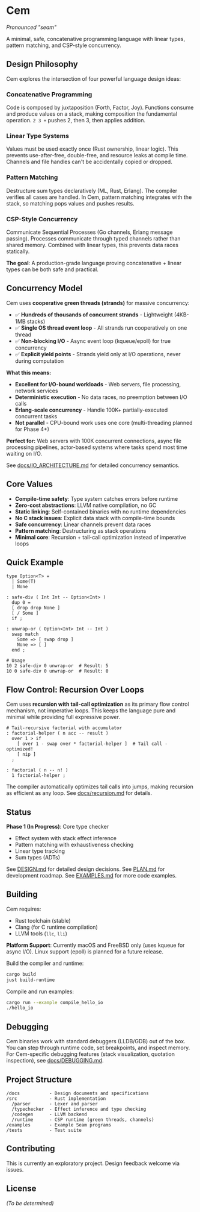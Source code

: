 # Cem

*Pronounced "seam"*

A minimal, safe, concatenative programming language with linear types, pattern
matching, and CSP-style concurrency.

## Design Philosophy

Cem explores the intersection of four powerful language design ideas:

### Concatenative Programming
Code is composed by juxtaposition (Forth, Factor, Joy). Functions consume and
produce values on a stack, making composition the fundamental operation. `2 3 +`
pushes 2, then 3, then applies addition.

### Linear Type Systems
Values must be used exactly once (Rust ownership, linear logic). This prevents
use-after-free, double-free, and resource leaks at compile time. Channels and
file handles can't be accidentally copied or dropped.

### Pattern Matching
Destructure sum types declaratively (ML, Rust, Erlang). The compiler verifies
all cases are handled. In Cem, pattern matching integrates with the stack, so
matching pops values and pushes results.

### CSP-Style Concurrency
Communicate Sequential Processes (Go channels, Erlang message passing).
Processes communicate through typed channels rather than shared memory. Combined
with linear types, this prevents data races statically.

**The goal**: A production-grade language proving concatenative + linear types
can be both safe and practical.

## Concurrency Model

Cem uses **cooperative green threads (strands)** for massive concurrency:

- ✅ **Hundreds of thousands of concurrent strands** - Lightweight (4KB-1MB stacks)
- ✅ **Single OS thread event loop** - All strands run cooperatively on one thread
- ✅ **Non-blocking I/O** - Async event loop (kqueue/epoll) for true concurrency
- ✅ **Explicit yield points** - Strands yield only at I/O operations, never during computation

**What this means:**
- **Excellent for I/O-bound workloads** - Web servers, file processing, network services
- **Deterministic execution** - No data races, no preemption between I/O calls
- **Erlang-scale concurrency** - Handle 100K+ partially-executed concurrent tasks
- **Not parallel** - CPU-bound work uses one core (multi-threading planned for Phase 4+)

**Perfect for:** Web servers with 100K concurrent connections, async file processing pipelines, actor-based systems where tasks spend most time waiting on I/O.

See [docs/IO_ARCHITECTURE.md](docs/IO_ARCHITECTURE.md) for detailed concurrency semantics.

## Core Values

- **Compile-time safety**: Type system catches errors before runtime
- **Zero-cost abstractions**: LLVM native compilation, no GC
- **Static linking**: Self-contained binaries with no runtime dependencies
- **No C stack issues**: Explicit data stack with compile-time bounds
- **Safe concurrency**: Linear channels prevent data races
- **Pattern matching**: Destructuring as stack operations
- **Minimal core**: Recursion + tail-call optimization instead of imperative loops

## Quick Example

```cem
type Option<T> =
  | Some(T)
  | None

: safe-div ( Int Int -- Option<Int> )
  dup 0 =
  [ drop drop None ]
  [ / Some ]
  if ;

: unwrap-or ( Option<Int> Int -- Int )
  swap match
    Some => [ swap drop ]
    None => [ ]
  end ;

# Usage
10 2 safe-div 0 unwrap-or  # Result: 5
10 0 safe-div 0 unwrap-or  # Result: 0
```

## Flow Control: Recursion Over Loops

Cem uses **recursion with tail-call optimization** as its primary flow control
mechanism, not imperative loops. This keeps the language pure and minimal while
providing full expressive power.

```cem
# Tail-recursive factorial with accumulator
: factorial-helper ( n acc -- result )
  over 1 > if
    [ over 1 - swap over * factorial-helper ]  # Tail call - optimized!
    [ nip ]
  ;

: factorial ( n -- n! )
  1 factorial-helper ;
```

The compiler automatically optimizes tail calls into jumps, making recursion as
efficient as any loop. See [docs/recursion.md](docs/recursion.md) for details.

## Status

**Phase 1 (In Progress)**: Core type checker
- Effect system with stack effect inference
- Pattern matching with exhaustiveness checking
- Linear type tracking
- Sum types (ADTs)

See [DESIGN.md](DESIGN.md) for detailed design decisions.
See [PLAN.md](PLAN.md) for development roadmap.
See [EXAMPLES.md](EXAMPLES.md) for more code examples.

## Building

Cem requires:
- Rust toolchain (stable)
- Clang (for C runtime compilation)
- LLVM tools (`llc`, `lli`)

**Platform Support**: Currently macOS and FreeBSD only (uses kqueue for async I/O). Linux support (epoll) is planned for a future release.

Build the compiler and runtime:
```bash
cargo build
just build-runtime
```

Compile and run examples:
```bash
cargo run --example compile_hello_io
./hello_io
```

## Debugging

Cem binaries work with standard debuggers (LLDB/GDB) out of the box. You can step through runtime code, set breakpoints, and inspect memory. For Cem-specific debugging features (stack visualization, quotation inspection), see [docs/DEBUGGING.md](docs/DEBUGGING.md).

## Project Structure

```
/docs           - Design documents and specifications
/src            - Rust implementation
  /parser       - Lexer and parser
  /typechecker  - Effect inference and type checking
  /codegen      - LLVM backend
  /runtime      - CSP runtime (green threads, channels)
/examples       - Example Seam programs
/tests          - Test suite
```

## Contributing

This is currently an exploratory project. Design feedback welcome via issues.

## License

*(To be determined)*
